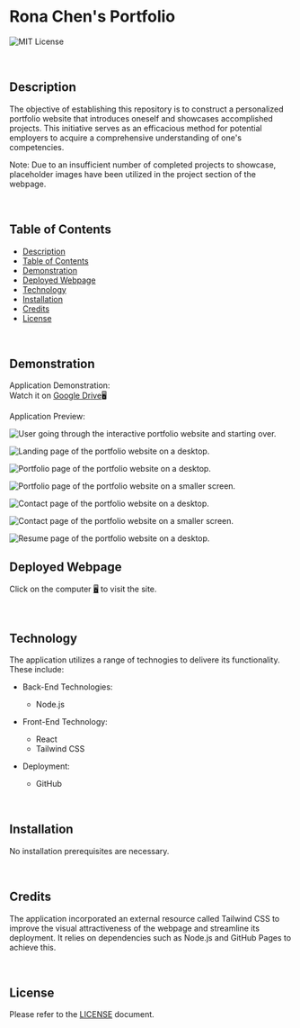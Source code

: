 # Rona Chen's Portfolio

![MIT License](https://img.shields.io/badge/license-MIT%20License-black.svg)

<br>

## Description

The objective of establishing this repository is to construct a personalized portfolio website that introduces oneself and showcases accomplished projects. This initiative serves as an efficacious method for potential employers to acquire a comprehensive understanding of one's competencies.

Note: Due to an insufficient number of completed projects to showcase, placeholder images have been utilized in the project section of the webpage.

<br>

## Table of Contents

- [Description](#description)
- [Table of Contents](#table-of-contents)
- [Demonstration](#demonstration)
- [Deployed Webpage](#deployed-webpage)
- [Technology](#technology)
- [Installation](#installation)
- [Credits](#credits)
- [License](#license)

<br>

## Demonstration

Application Demonstration:\
Watch it on [Google Drive](https://drive.google.com/file/d/1TRapgaW_znpTEbq26EEXu-BQnWKEBvnV/view)🖥️

Application Preview:

![User going through the interactive portfolio website and starting over.](./public/images/portfolio.gif)

![Landing page of the portfolio website on a desktop.](./public/images/P1.png)

![Portfolio page of the portfolio website on a desktop.](./public/images/P2.png)

![Portfolio page of the portfolio website on a smaller screen.](./public/images/P3.png)

![Contact page of the portfolio website on a desktop.](./public/images/P4.png)

![Contact page of the portfolio website on a smaller screen.](./public/images/P5.png)

![Resume page of the portfolio website on a desktop.](./public/images/P5.png)

## Deployed Webpage

Click on the computer [🖥️](https://ronachen99.github.io/portfolio/) to visit the site.

<br>

## Technology

The application utilizes a range of technogies to delivere its functionality. These include:

- Back-End Technologies:

  - Node.js

- Front-End Technology:

  - React
  - Tailwind CSS

- Deployment:

  - GitHub

<br>

## Installation

No installation prerequisites are necessary.

<br>

## Credits

The application incorporated an external resource called Tailwind CSS to improve the visual attractiveness of the webpage and streamline its deployment. It relies on dependencies such as Node.js and GitHub Pages to achieve this.

<br>

## License

Please refer to the [LICENSE](https://github.com/ronachen99/portfolio/blob/main/LICENSE) document.
